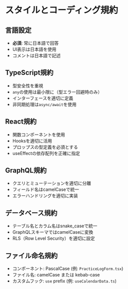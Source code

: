 # スタイルとコーディング規約

## 言語設定
- **必須**: 常に日本語で回答
- UI表示は日本語を使用
- コメントは日本語で記述

## TypeScript規約
- 型安全性を重視
- `any`の使用は最小限に（型エラー回避時のみ）
- インターフェースを適切に定義
- 非同期処理は`async/await`を使用

## React規約
- 関数コンポーネントを使用
- Hooksを適切に活用
- プロップスの型定義を必須とする
- useEffectの依存配列を正確に指定

## GraphQL規約
- クエリとミューテーションを適切に分離
- フィールド名はcamelCaseで統一
- エラーハンドリングを適切に実装

## データベース規約
- テーブル名とカラム名はsnake_caseで統一
- GraphQLスキーマではcamelCaseに変換
- RLS（Row Level Security）を適切に設定

## ファイル命名規約
- コンポーネント: PascalCase (例: `PracticeLogForm.tsx`)
- ファイル名: camelCase または kebab-case
- カスタムフック: `use` prefix (例: `useCalendarData.ts`)